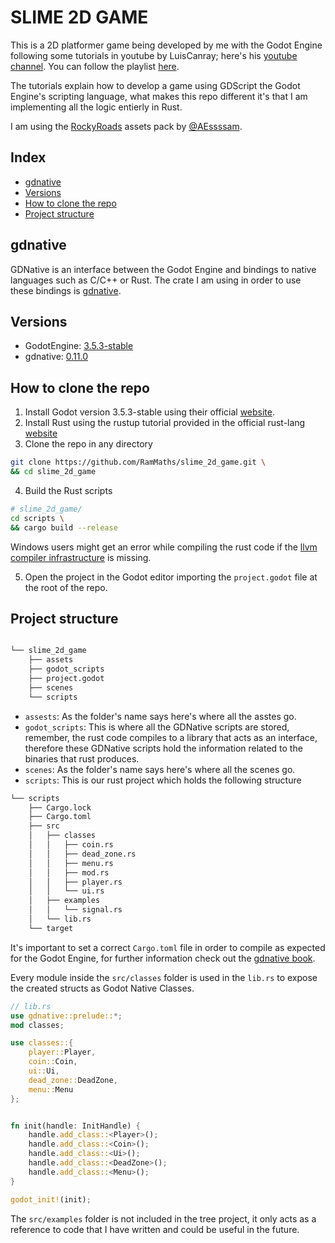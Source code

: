# SLIME 2D GAME

This is a 2D platformer game being developed by me with the Godot Engine following some tutorials in youtube by LuisCanray; here's his [youtube channel](https://www.youtube.com/@LuisCanary). You can follow the playlist [here](https://youtube.com/playlist?list=PLNEAWvYbJJ9nNOpe6fun7m6L_M8xslYnT&si=DGfVeL4gqyU-rIEE).

The tutorials explain how to develop a game using GDScript the Godot Engine's scripting language, what makes this repo different it's that I am implementing all the logic entierly in Rust.

I am using the [RockyRoads](https://essssam.itch.io/rocky-roads) assets pack by [@AEssssam](https://twitter.com/AEssssam).

## Index

- [gdnative](#gdnative)
- [Versions](#versions)
- [How to clone the repo](#how-to-clone-the-repo)
- [Project structure](#project-structure)

## gdnative

GDNative is an interface between the Godot Engine and bindings to native languages such as C/C++ or Rust. The crate I am using in order to use these bindings is [gdnative](https://github.com/godot-rust/gdnative?tab=readme-ov-file).

## Versions

- GodotEngine: [3.5.3-stable](https://docs.godotengine.org/en/3.5/)
- gdnative: [0.11.0](https://docs.rs/gdnative/0.11.0/gdnative/index.html)

## How to clone the repo

1. Install Godot version 3.5.3-stable using their official [website](https://godotengine.org/download/3.x/).
2. Install Rust using the rustup tutorial provided in the official rust-lang [website](https://www.rust-lang.org/es)
3. Clone the repo in any directory
```sh
git clone https://github.com/RamMaths/slime_2d_game.git \
&& cd slime_2d_game
```
4. Build the Rust scripts 
```sh
# slime_2d_game/
cd scripts \
&& cargo build --release
```
Windows users might get an error while compiling the rust code if the [llvm compiler infrastructure](https://releases.llvm.org/download.html) is missing.

5. Open the project in the Godot editor importing the `project.godot` file at the root of the repo.

## Project structure

```bash

└── slime_2d_game
    ├── assets
    ├── godot_scripts
    ├── project.godot
    ├── scenes
    └── scripts
```

- `assests`: As the folder's name says here's where all the asstes go.
- `godot_scripts`: This is where all the GDNative scripts are stored, remember, the rust code compiles to a library that acts as an interface, therefore these GDNative scripts hold the information related to the binaries that rust produces.
- `scenes`: As the folder's name says here's where all the scenes go.
- `scripts`: This is our rust project which holds the following structure

```bash
└── scripts
    ├── Cargo.lock
    ├── Cargo.toml
    ├── src
    │   ├── classes
    │   │   ├── coin.rs
    │   │   ├── dead_zone.rs
    │   │   ├── menu.rs
    │   │   ├── mod.rs
    │   │   ├── player.rs
    │   │   └── ui.rs
    │   ├── examples
    │   │   └── signal.rs
    │   └── lib.rs
    └── target
```
It's important to set a correct `Cargo.toml` file in order to compile as expected for the Godot Engine, for further information check out the [gdnative book](https://godot-rust.github.io/gdnative-book/intro/hello-world.html#creating-the-project).

Every module inside the `src/classes` folder is used in the `lib.rs` to expose the created structs as Godot Native Classes.

```rs
// lib.rs
use gdnative::prelude::*;
mod classes;

use classes::{
    player::Player,
    coin::Coin,
    ui::Ui,
    dead_zone::DeadZone,
    menu::Menu
};


fn init(handle: InitHandle) {
    handle.add_class::<Player>();
    handle.add_class::<Coin>();
    handle.add_class::<Ui>();
    handle.add_class::<DeadZone>();
    handle.add_class::<Menu>();
}

godot_init!(init);
```

The `src/examples` folder is not included in the tree project, it only acts as a reference to code that I have written and could be useful in the future.


